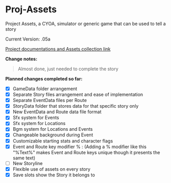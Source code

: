 # Proj-Assets 
Project Assets, a CYOA, simulator or generic game that can be used to tell a story

Current Version: .05a

[Project documentations and Assets collection link](https://drive.google.com/drive/folders/1svMfYqJbfHz7dFtQRj-TgUTQsn_5sggx)

**Change notes:** 
>Almost done, just needed to complete the story

**Planned changes completed so far:**
- [x] GameData folder arrangement
- [x] Separate Story files arrangement and ease of implementation
- [x] Separate EventData files per Route
- [x] StoryData folder that stores data for that specific story only
- [x] New EventData and Route data file format
- [x] Sfx system for Events
- [x] Sfx system for Locations
- [x] Bgm system for Locations and Events
- [x] Changeable background during Event
- [x] Customizable starting stats and character flags
- [x] Event and Route key modifier % : (Adding a % modifier like this "%Text%" makes Event and Route keys unique though it presents the same text)
- [ ] New Storyline 
- [x] Flexible use of assets on every story
- [x] Save slots show the Story it belongs to
